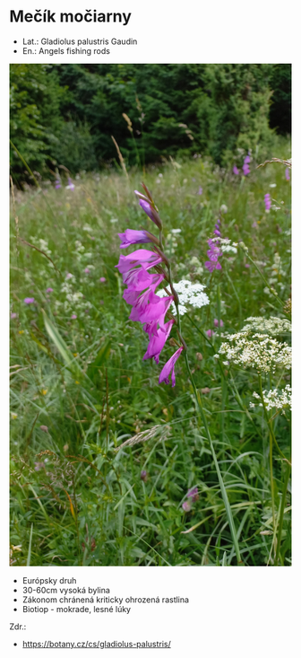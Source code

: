 # Mečík močiarny
- Lat.: Gladiolus palustris Gaudin
- En.: Angels fishing rods  

![Mečík močiarny](./angels_fishing_rods.jpg "Mečík močiarny")

- Európsky druh
- 30-60cm vysoká bylina
- Zákonom chránená kriticky ohrozená rastlina
- Biotiop - mokrade, lesné lúky

Zdr.:
- https://botany.cz/cs/gladiolus-palustris/